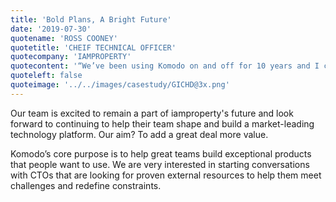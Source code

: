 ```yaml
---
title: 'Bold Plans, A Bright Future'
date: '2019-07-30'
quotename: 'ROSS COONEY'
quotetitle: 'CHEIF TECHNICAL OFFICER'
quotecompany: 'IAMPROPERTY'
quotecontent: '“We’ve been using Komodo on and off for 10 years and I can’t think of a better client reference than that” '
quoteleft: false
quoteimage: '../../images/casestudy/GICHD@3x.png'
---
```


Our team is excited to remain a part of iamproperty's future and look forward to continuing to help their team shape and build a market-leading technology platform. Our aim? To add a great deal more value. 

Komodo’s core purpose is to help great teams build exceptional products that people want to use. We are very interested in starting conversations with CTOs that are looking for proven external resources to help them meet challenges and redefine constraints.